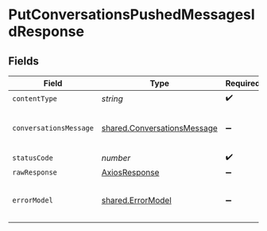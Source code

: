 # PutConversationsPushedMessagesIdResponse


## Fields

| Field                                                                      | Type                                                                       | Required                                                                   | Description                                                                |
| -------------------------------------------------------------------------- | -------------------------------------------------------------------------- | -------------------------------------------------------------------------- | -------------------------------------------------------------------------- |
| `contentType`                                                              | *string*                                                                   | :heavy_check_mark:                                                         | N/A                                                                        |
| `conversationsMessage`                                                     | [shared.ConversationsMessage](../../models/shared/conversationsmessage.md) | :heavy_minus_sign:                                                         | Updated message is returned as a response                                  |
| `statusCode`                                                               | *number*                                                                   | :heavy_check_mark:                                                         | N/A                                                                        |
| `rawResponse`                                                              | [AxiosResponse](https://axios-http.com/docs/res_schema)                    | :heavy_minus_sign:                                                         | N/A                                                                        |
| `errorModel`                                                               | [shared.ErrorModel](../../models/shared/errormodel.md)                     | :heavy_minus_sign:                                                         | Returned when invalid data posted                                          |